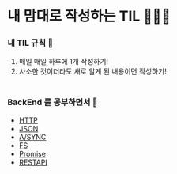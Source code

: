 # 내 맘대로 작성하는 TIL 🧙🏻‍♂️

### 내 TIL 규칙 🎳   

1. 매일 매일 하루에 1개 작성하기!
2. 사소한 것이더라도 새로 알게 된 내용이면 작성하기! <br><br>


### BackEnd 를 공부하면서 🙌 
- [HTTP](./BackEnd/web.md)
- [JSON](./BackEnd/json.md) <br>
- [A/SYNC](./BackEnd/async.md)
- [FS](./NodeJs/fs.md)
- [Promise](./NodeJs/promise.md)
- [RESTAPI](./NodeJs/restapi.md)






    
